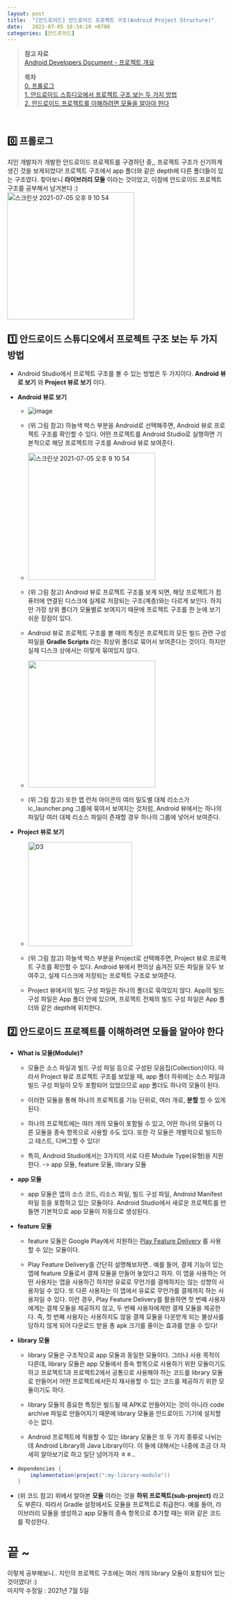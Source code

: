 ```yaml
---
layout: post
title:  "[안드로이드] 안드로이드 프로젝트 구조(Android Project Structure)"
date:   2021-07-05 18:34:10 +0700
categories: [안드로이드]
---
```


> __참고 자료__  
> [Android Developers Document - 프로젝트 개요](https://developer.android.com/studio/projects?hl=ko)
>
> __목차__  
> [0. 프롤로그](#0)  
> [1. 안드로이드 스튜디오에서 프로젝트 구조 보는 두 가지 방법](#1)  
> [2. 안드로이드 프로젝트를 이해하려면 모듈을 알아야 한다](#2)
<br>

## 0️⃣ 프롤로그<a id="0"></a>

지인 개발자가 개발한 안드로이드 프로젝트를 구경하던 중,, 프로젝트 구조가 신기하게 생긴 것을 보게되었다! 프로젝트 구조에서 app 폴더와 같은 depth에 다른 폴더들이 있는 구조였다. 찾아보니 __라이브러리 모듈__ 이라는 것이었고, 이참에 안드로이드 프로젝트 구조를 공부해서 남겨본다 :)  
<img width="292" alt="스크린샷 2021-07-05 오후 9 10 54" src="https://user-images.githubusercontent.com/31889335/124469604-88edf200-ddd5-11eb-8190-dcec8cf496e0.png">

## 1️⃣ 안드로이드 스튜디오에서 프로젝트 구조 보는 두 가지 방법<a id="1"></a>

* Android Studio에서 프로젝트 구조를 볼 수 있는 방법은 두 가지이다. __Android 뷰로 보기__ 와 __Project 뷰로 보기__ 이다.

* __Android 뷰로 보기__

  * ![image](https://user-images.githubusercontent.com/31889335/124470178-42e55e00-ddd6-11eb-9b74-ec18f0196eac.png)

  * (위 그림 참고) 하늘색 박스 부분을 Android로 선택해주면, Android 뷰로 프로젝트 구조를 확인할 수 있다. 어떤 프로젝트를 Android Studio로 실행하면 기본적으로 해당 프로젝트의 구조를 Android 뷰로 보여준다.

  * <img width="292" alt="스크린샷 2021-07-05 오후 9 10 54" src="https://user-images.githubusercontent.com/31889335/124471474-db301280-ddd7-11eb-8c48-814b7064e1a2.png" />    

  * (위 그림 참고) Android 뷰로 프로젝트 구조를 보게 되면, 해당 프로젝트가 컴퓨터에 연결된 디스크에 실제로 저장되는 구조(계층)와는 다르게 보인다. 하지만 가장 상위 폴더가 모듈별로 보여지기 때문에 프로젝트 구조를 한 눈에 보기 쉬운 장점이 있다.

  * Android 뷰로 프로젝트 구조를 볼 때의 특징은 프로젝트의 모든 빌드 관련 구성 파일을 __Gradle Scripts__ 라는 최상위 폴더로 묶어서 보여준다는 것이다. 하지만 실제 디스크 상에서는 이렇게 묶여있지 않다.

  * <img width="292" alt="" src="https://user-images.githubusercontent.com/31889335/124473428-4844a780-ddda-11eb-829f-2a48464b6266.png" />

  * (위 그림 참고) 또한 앱 런처 아이콘의 여러 밀도별 대체 리소스가 ic_launcher.png 그룹에 묶여서 보여지는 것처럼, Android 뷰에서는 하나의 파일당 여러 대체 리소스 파일이 존재할 경우 하나의 그룹에 넣어서 보여준다.

* __Project 뷰로 보기__

  * <img width="239" alt="03" src="https://user-images.githubusercontent.com/31889335/124474975-23513400-dddc-11eb-9189-7298220c9e64.png">

  * (위 그림 참고) 하늘색 박스 부분을 Project로 선택해주면, Project 뷰로 프로젝트 구조를 확인할 수 있다. Android 뷰에서 편의상 숨겨진 모든 파일을 모두 보여주고, 실제 디스크에 저장되는 프로젝트 구조로 보여준다.

  * Project 뷰에서의 빌드 구성 파일은 하나의 폴더로 묶여있지 않다. App의 빌드 구성 파일은 App 폴더 안에 있으며, 프로젝트 전체의 빌드 구성 파일은 App 폴더와 같은 depth에 위치한다.

## 2️⃣ 안드로이드 프로젝트를 이해하려면 모듈을 알아야 한다<a id="2"></a>

* __What is 모듈(Module)?__

  * 모듈은 소스 파일과 빌드 구성 파일 등으로 구성된 모음집(Collection)이다. 따라서 Project 뷰로 프로젝트 구조를 보았을 때, app 폴더 하위에는 소스 파일과 빌드 구성 파일이 모두 포함되어 있었으므로 app 폴더도 하나의 모듈이 된다.
  
  * 이러한 모듈을 통해 하나의 프로젝트를 기능 단위로, 여러 개로, __분할__ 할 수 있게 된다.

  * 하나의 프로젝트에는 여러 개의 모듈이 포함될 수 있고, 어떤 하나의 모듈이 다른 모듈을 종속 항목으로 사용할 수도 있다. 또한 각 모듈은 개별적으로 빌드하고 테스트, 디버그할 수 있다!

  * 특히, Android Studio에서는 3가지의 서로 다른 Module Type(유형)을 지원한다. -> app 모듈, feature 모듈, library 모듈

* __app 모듈__

  * app 모듈은 앱의 소스 코드, 리소스 파일, 빌드 구성 파일, Android Manifest 파일 등을 포함하고 있는 모듈이다. Android Studio에서 새로운 프로젝트를 만들면 기본적으로 app 모듈이 자동으로 생성된다.

* __feature 모듈__

  * feature 모듈은 Google Play에서 지원하는 [Play Feature Delivery](https://developer.android.com/guide/app-bundle/play-feature-delivery?hl=ko) 를 사용할 수 있는 모듈이다.
   
  * Play Feature Delivery를 간단히 설명해보자면.. 예를 들어, 결제 기능이 있는 앱에 feature 모듈로서 결제 모듈을 만들어 놓았다고 하자. 이 앱을 사용하는 어떤 사용자는 앱을 사용하긴 하지만 유료로 무언가를 결제하지는 않는 성향의 사용자일 수 있다. 또 다른 사용자는 이 앱에서 유료로 무언가를 결제까지 하는 사용자일 수 있다. 이런 경우, Play Feature Delivery를 활용하면 첫 번째 사용자에게는 결제 모듈을 제공하지 않고, 두 번째 사용자에게만 결제 모듈을 제공한다. 즉, 첫 번째 사용자는 사용하지도 않을 결제 모듈을 다운받게 되는 불상사를 당하지 않게 되어 다운로드 받을 총 apk 크기를 줄이는 효과를 얻을 수 있다!

* __library 모듈__

  * library 모듈은 구조적으로 app 모듈과 동일한 모듈이다. 그러나 사용 목적이 다른데, library 모듈은 app 모듈에서 종속 항목으로 사용하기 위한 모듈이기도 하고 프로젝트1과 프로젝트2에서 공통으로 사용해야 하는 코드를 library 모듈로 만들어서 어떤 프로젝트에서든지 재사용할 수 있는 코드를 제공하기 위한 모듈이기도 하다.

  * library 모듈의 중요한 특징은 빌드될 때 APK로 만들어지는 것이 아니라 code archive 파일로 만들어지기 때문에 library 모듈을 안드로이드 기기에 설치할 수는 없다.

  * Android 프로젝트에 적용할 수 있는 library 모듈은 또 두 가지 종류로 나뉘는데 Android Library와 Java Library이다. 이 둘에 대해서는 나중에 조금 더 자세히 알아보기로 하고 일단 넘어가자 ㅎㅎ..

*   ~~~gradle
    dependencies {
        implementation(project(":my-library-module"))
    }
    ~~~

* (위 코드 참고) 위에서 알아본 __모듈__ 이라는 것을 __하위 프로젝트(sub-project)__ 라고도 부른다. 따라서 Gradle 설정에서도 모듈을 프로젝트로 취급한다. 예를 들어, 라이브러리 모듈을 생성하고 app 모듈의 종속 항목으로 추가할 때는 위와 같은 코드를 작성한다.

# 끝 ~

이렇게 공부해보니.. 지인의 프로젝트 구조에는 여러 개의 library 모듈이 포함되어 있는 것이였다! :)  
마지막 수정일 : 2021년 7월 5일
